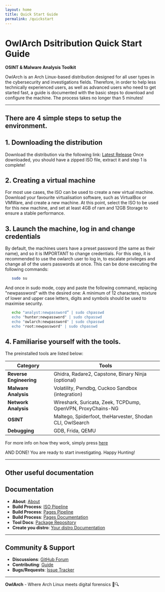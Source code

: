 ```yaml
---
layout: home
title: Quick Start Guide
permalink: /quickstart
---
```


# OwlArch Dsitribution Quick Start Guide  
**OSINT & Malware Analysis Toolkit**  

OwlArch is an Arch Linux-based distribution designed for all user types in the cybersecurity and investigations fields. Therefore, in order to help less technically experienced users, as well as advanced users who need to get started fast, a guide is documented with the basic steps to download and configure the machine. The process takes no longer than 5 minutes!

---

## There are 4 simple steps to setup the environment.

## 1. Downloading the distribution
Download the distribution via the following link: [Latest Release](https://github.com/Leku2020/OwlArch/releases)
Once downloaded, you should have a zipped ISO file, extract it and step 1 is complete!

## 2. Creating a virtual machine
For most use cases, the ISO can be used to create a new virtual machine. Download your favourite virtualisation software, such as VirtualBox or VMWare, and create a new machine.
At this point, select the ISO to be used for this new machine, and set at least 4GB of ram and 12GB Storage to ensure a stable performance.

## 3. Launch the machine, log in and change credentials
By default, the machines users have a preset password (the same as their name), and so it is IMPORTANT to change credentials.
For this step, it is recommended to use the owlarch user to log in, to escalate privileges and change all of the users passwords at once. This can be done executing the following commands:
```bash  
   sudo su 
   ``` 
And once in sudo mode, copy and paste the following command, replacing "newpassword" with the desired one:
A minimum of 12 characters, mixture of lower and upper case letters, digits and symbols should be used to maximise security.
```bash  
   echo "analyst:newpassword” | sudo chpasswd
   echo "hunter:newpassword" | sudo chpasswd
   echo "owlarch:newpassword" | sudo chpasswd
   echo "root:newpassword" | sudo chpasswd
   ```
## 4. Familiarise yourself with the tools.

The preinstalled tools are listed below:

| Category                | Tools                                                                  |  
|-------------------------|-----------------------------------------------------------------------|  
| **Reverse Engineering** | Ghidra, Radare2, Capstone, Binary Ninja (optional)                    |  
| **Malware Analysis**    | Volatility, Pwndbg, Cuckoo Sandbox (integration)                      |  
| **Network Analysis**    | Wireshark, Suricata, Zeek, TCPDump, OpenVPN, ProxyChains-NG           |  
| **OSINT**               | Maltego, Spiderfoot, theHarvester, Shodan CLI, OwlSearch              |  
| **Debugging**           | GDB, Frida, QEMU                                                      |  

For more info on how they work, simply press [here](packages)

AND DONE! You are ready to start investigating. Happy Hunting!

---

## Other useful documentation
## Documentation  
- **About**: [About](about)  
- **Build Process**: [ISO Pipeline](https://github.com/Leku2020/OwlArch/blob/main/.github/workflows/BuildISO.yml)
- **Build Process**: [Pages Pipeline](https://github.com/Leku2020/OwlArch/blob/main/.github/workflows/PublishPages.yml)
- **Build Process**: [Pages Documentation](actionspages)
- **Tool Docs**: [Package Repository](https://leku2020.github.io/OwlArchRepo)  
- **Create you distro**: [Your distro Documentation](yourowndistro)

---

## Community & Support  
- **Discussions**: [GitHub Forum](https://github.com/Leku2020/OwlArch/discussions)  
- **Contributing**: [Guide](https://leku2020.github.io/OwlArch/contribute)  
- **Bugs/Requests**: [Issue Tracker](https://github.com/Leku2020/OwlArch/issues) 

---

**OwlArch** - Where Arch Linux meets digital forensics 🦉🔍  
